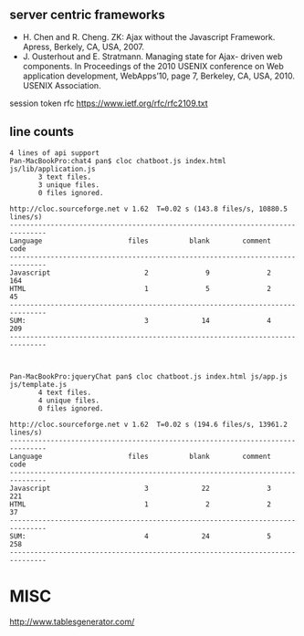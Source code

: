 ## server centric frameworks
- H. Chen and R. Cheng. ZK: Ajax without the Javascript Framework. Apress, Berkely, CA, USA, 2007.
- J. Ousterhout and E. Stratmann. Managing state for Ajax- driven web components. In Proceedings of the 2010 USENIX conference on Web application development, WebApps’10, page 7, Berkeley, CA, USA, 2010. USENIX Association.


session token rfc
https://www.ietf.org/rfc/rfc2109.txt



## line counts

```
4 lines of api support
Pan-MacBookPro:chat4 pan$ cloc chatboot.js index.html js/lib/application.js 
       3 text files.
       3 unique files.                              
       0 files ignored.

http://cloc.sourceforge.net v 1.62  T=0.02 s (143.8 files/s, 10880.5 lines/s)
-------------------------------------------------------------------------------
Language                     files          blank        comment           code
-------------------------------------------------------------------------------
Javascript                       2              9              2            164
HTML                             1              5              2             45
-------------------------------------------------------------------------------
SUM:                             3             14              4            209
-------------------------------------------------------------------------------



Pan-MacBookPro:jqueryChat pan$ cloc chatboot.js index.html js/app.js js/template.js 
       4 text files.
       4 unique files.                              
       0 files ignored.

http://cloc.sourceforge.net v 1.62  T=0.02 s (194.6 files/s, 13961.2 lines/s)
-------------------------------------------------------------------------------
Language                     files          blank        comment           code
-------------------------------------------------------------------------------
Javascript                       3             22              3            221
HTML                             1              2              2             37
-------------------------------------------------------------------------------
SUM:                             4             24              5            258
-------------------------------------------------------------------------------

```


# MISC

http://www.tablesgenerator.com/
